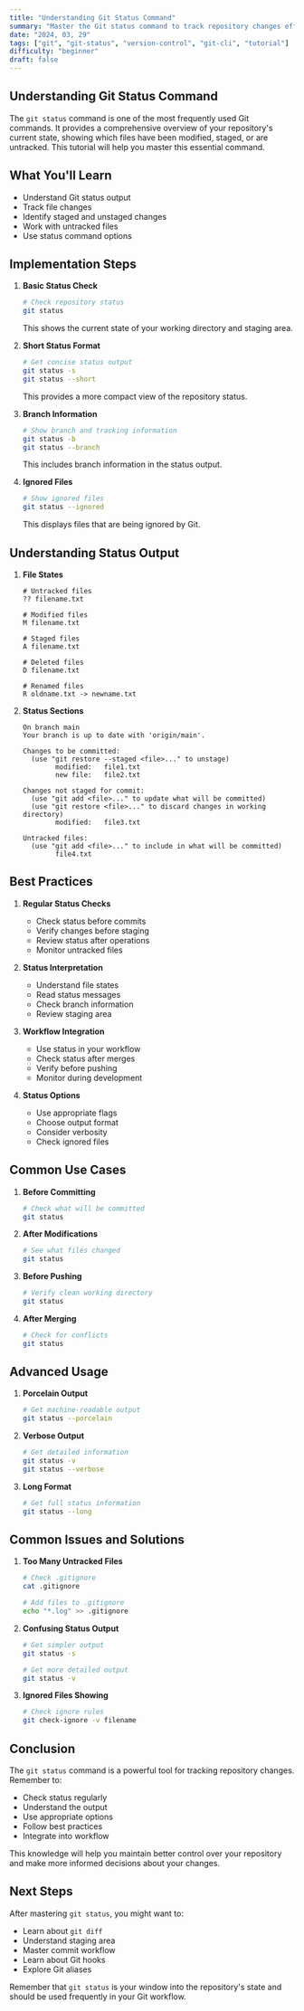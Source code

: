 ```yaml
---
title: "Understanding Git Status Command"
summary: "Master the Git status command to track repository changes effectively"
date: "2024, 03, 29"
tags: ["git", "git-status", "version-control", "git-cli", "tutorial"]
difficulty: "beginner"
draft: false
---
```


## Understanding Git Status Command

The `git status` command is one of the most frequently used Git commands. It provides a comprehensive overview of your repository's current state, showing which files have been modified, staged, or are untracked. This tutorial will help you master this essential command.

## What You'll Learn

- Understand Git status output
- Track file changes
- Identify staged and unstaged changes
- Work with untracked files
- Use status command options

## Implementation Steps

1. **Basic Status Check**

   ```bash
   # Check repository status
   git status
   ```

   This shows the current state of your working directory and staging area.

2. **Short Status Format**

   ```bash
   # Get concise status output
   git status -s
   git status --short
   ```

   This provides a more compact view of the repository status.

3. **Branch Information**

   ```bash
   # Show branch and tracking information
   git status -b
   git status --branch
   ```

   This includes branch information in the status output.

4. **Ignored Files**

   ```bash
   # Show ignored files
   git status --ignored
   ```

   This displays files that are being ignored by Git.

## Understanding Status Output

1. **File States**

   ```
   # Untracked files
   ?? filename.txt

   # Modified files
   M filename.txt

   # Staged files
   A filename.txt

   # Deleted files
   D filename.txt

   # Renamed files
   R oldname.txt -> newname.txt
   ```

2. **Status Sections**

   ```
   On branch main
   Your branch is up to date with 'origin/main'.

   Changes to be committed:
     (use "git restore --staged <file>..." to unstage)
           modified:   file1.txt
           new file:   file2.txt

   Changes not staged for commit:
     (use "git add <file>..." to update what will be committed)
     (use "git restore <file>..." to discard changes in working directory)
           modified:   file3.txt

   Untracked files:
     (use "git add <file>..." to include in what will be committed)
           file4.txt
   ```

## Best Practices

1. **Regular Status Checks**

   - Check status before commits
   - Verify changes before staging
   - Review status after operations
   - Monitor untracked files

2. **Status Interpretation**

   - Understand file states
   - Read status messages
   - Check branch information
   - Review staging area

3. **Workflow Integration**

   - Use status in your workflow
   - Check status after merges
   - Verify before pushing
   - Monitor during development

4. **Status Options**

   - Use appropriate flags
   - Choose output format
   - Consider verbosity
   - Check ignored files

## Common Use Cases

1. **Before Committing**

   ```bash
   # Check what will be committed
   git status
   ```

2. **After Modifications**

   ```bash
   # See what files changed
   git status
   ```

3. **Before Pushing**

   ```bash
   # Verify clean working directory
   git status
   ```

4. **After Merging**
   ```bash
   # Check for conflicts
   git status
   ```

## Advanced Usage

1. **Porcelain Output**

   ```bash
   # Get machine-readable output
   git status --porcelain
   ```

2. **Verbose Output**

   ```bash
   # Get detailed information
   git status -v
   git status --verbose
   ```

3. **Long Format**
   ```bash
   # Get full status information
   git status --long
   ```

## Common Issues and Solutions

1. **Too Many Untracked Files**

   ```bash
   # Check .gitignore
   cat .gitignore

   # Add files to .gitignore
   echo "*.log" >> .gitignore
   ```

2. **Confusing Status Output**

   ```bash
   # Get simpler output
   git status -s

   # Get more detailed output
   git status -v
   ```

3. **Ignored Files Showing**
   ```bash
   # Check ignore rules
   git check-ignore -v filename
   ```

## Conclusion

The `git status` command is a powerful tool for tracking repository changes. Remember to:

- Check status regularly
- Understand the output
- Use appropriate options
- Follow best practices
- Integrate into workflow

This knowledge will help you maintain better control over your repository and make more informed decisions about your changes.

## Next Steps

After mastering `git status`, you might want to:

- Learn about `git diff`
- Understand staging area
- Master commit workflow
- Learn about Git hooks
- Explore Git aliases

Remember that `git status` is your window into the repository's state and should be used frequently in your Git workflow.
